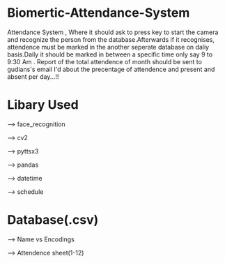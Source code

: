 # Biomertic-Attendance-System

   Attendance System , Where it should ask to press key to start the camera and recognize the person from the database.Afterwards if it      recognises, attendence must be marked in the another seperate database on daliy basis.Daily it should be marked in between a specific
   time only say 9 to 9:30 Am . Report of the total attendence of month should be sent to gudians's email I'd about the precentage of        attendence and present and absent per day...!!
   
# Libary Used

  --> face_recognition
  
  --> cv2
  
  --> pyttsx3
  
  --> pandas
  
  --> datetime
  
  --> schedule
  
# Database(.csv)
  
   --> Name vs Encodings
   
   --> Attendence sheet(1-12)
   
